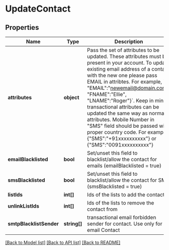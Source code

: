 # UpdateContact

## Properties
Name | Type | Description | Notes
------------ | ------------- | ------------- | -------------
**attributes** | **object** | Pass the set of attributes to be updated. These attributes must be present in your account. To update existing email address of a contact with the new one please pass EMAIL in attribtes. For example, &#x60;{ \"EMAIL\":\"newemail@domain.com\", \"FNAME\":\"Ellie\", \"LNAME\":\"Roger\"}&#x60;. Keep in mind transactional attributes can be updated the same way as normal attributes. Mobile Number in \"SMS\" field should be passed with proper country code. For example {\"SMS\":\"+91xxxxxxxxxx\"} or {\"SMS\":\"0091xxxxxxxxxx\"} | [optional] 
**emailBlacklisted** | **bool** | Set/unset this field to blacklist/allow the contact for emails (emailBlacklisted = true) | [optional] 
**smsBlacklisted** | **bool** | Set/unset this field to blacklist/allow the contact for SMS (smsBlacklisted = true) | [optional] 
**listIds** | **int[]** | Ids of the lists to add the contact to | [optional] 
**unlinkListIds** | **int[]** | Ids of the lists to remove the contact from | [optional] 
**smtpBlacklistSender** | **string[]** | transactional email forbidden sender for contact. Use only for email Contact | [optional] 

[[Back to Model list]](../../README.md#documentation-for-models) [[Back to API list]](../../README.md#documentation-for-api-endpoints) [[Back to README]](../../README.md)


